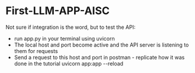 # First-LLM-APP-AISC
Not sure if integration is the word, but to test the API:
- run app.py in your terminal using uvicorn
- The local host and port become active and the API server is listening to them for requests
- Send a request to this host and port in postman - replicate how it was done in the tutorial
uvicorn app:app --reload

